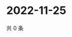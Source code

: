 # 2022-11-25

共 0 条

<!-- BEGIN WEIBO -->
<!-- 最后更新时间 Fri Nov 25 2022 00:01:22 GMT+0800 (China Standard Time) -->

<!-- END WEIBO -->
